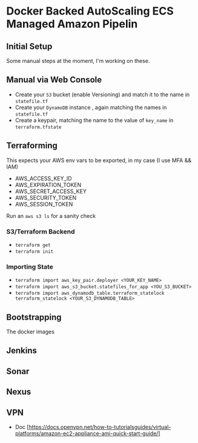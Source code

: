 # Docker Backed AutoScaling ECS Managed Amazon Pipelin

## Initial Setup
Some manual steps at the moment, I'm working on these.
## Manual via Web Console
* Create your `S3` bucket (enable Versioning) and match it to the name in `statefile.tf`
* Create your `DynamoDB` instance , again matching the names in `statefile.tf`
* Create a keypair, matching the name to the value of `key_name` in `terraform.tfstate`

## Terraforming
This expects your AWS env vars to be exported, in my case (I use MFA && IAM)
* AWS_ACCESS_KEY_ID
* AWS_EXPIRATION_TOKEN 
* AWS_SECRET_ACCESS_KEY
* AWS_SECURITY_TOKEN
* AWS_SESSION_TOKEN

Run an `aws s3 ls` for a sanity check

### S3/Terraform Backend
* `terraform get`
* `terraform init`

### Importing State
* `terraform import aws_key_pair.deployer <YOUR_KEY_NAME>`
* `terraform import aws_s3_bucket.statefiles_for_app <YOU_S3_BUCKET>`
* `terraform import aws_dynamodb_table.terraform_statelock terraform_statelock <YOUR_S3_DYNAMODB_TABLE>`


## Bootstrapping
The docker images

## Jenkins
## Sonar
## Nexus
## VPN
* Doc [https://docs.openvpn.net/how-to-tutorialsguides/virtual-platforms/amazon-ec2-appliance-ami-quick-start-guide/]
